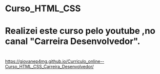 # Curso_HTML_CSS
# Realizei este curso pelo youtube ,no canal "Carreira Desenvolvedor".
#
 https://giovanep4mg.github.io/Curriculo_online--Curso_HTML_CSS_Carreira_Desenvolvedor/
 
 
